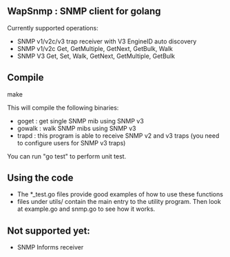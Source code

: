 WapSnmp : SNMP client for golang
--------------------------------
Currently supported operations:
* SNMP v1/v2c/v3 trap receiver with V3 EngineID auto discovery
* SNMP v1/v2c Get, GetMultiple, GetNext, GetBulk, Walk
* SNMP V3     Get, Set, Walk, GetNext, GetMultiple, GetBulk

Compile
--------------------------------
make

This will compile the following binaries:
* goget  : get single SNMP mib using SNMP v3
* gowalk : walk SNMP mibs using SNMP v3
* trapd  : this program is able to receive SNMP v2 and v3 traps (you need to configure users for SNMP v3 traps)

You can run "go test" to perform unit test.

Using the code
---------------------------------
* The *_test.go files provide good examples of how to use these functions
* files under utils/ contain the main entry to the utility program. Then look at example.go and snmp.go to see how it works.

Not supported yet:
------------------
* SNMP Informs receiver
